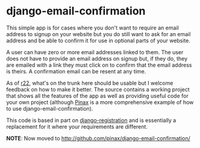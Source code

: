 # django-email-confirmation #

This simple app is for cases where you don't want to require an email address to signup on your website but you do still want to ask for an email address and be able to confirm it for use in optional parts of your website.

A user can have zero or more email addresses linked to them. The user does not have to provide an email address on signup but, if they do, they are emailed with a link they must click on to confirm that the email address is theirs. A confirmation email can be resent at any time.

As of [r22](https://code.google.com/p/django-email-confirmation/source/detail?r=22), what's on the trunk here should be usable but I welcome feedback on how to make it better. The source contains a working project that shows all the features of the app as well as providing useful code for your own project (although [Pinax](http://pinax.hotcluboffrance.com/) is a more comprehensive example of how to use django-email-confirmation).

This code is based in part on [django-registration](http://code.google.com/p/django-registration/) and is essentially a replacement for it where your requirements are different.

**NOTE**: Now moved to http://github.com/pinax/django-email-confirmation/
